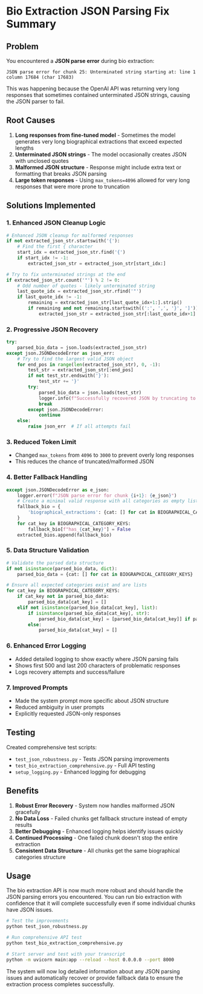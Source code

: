 # Bio Extraction JSON Parsing Fix Summary

## Problem
You encountered a **JSON parse error** during bio extraction:
```
JSON parse error for chunk 25: Unterminated string starting at: line 1 column 17684 (char 17683)
```

This was happening because the OpenAI API was returning very long responses that sometimes contained unterminated JSON strings, causing the JSON parser to fail.

## Root Causes
1. **Long responses from fine-tuned model** - Sometimes the model generates very long biographical extractions that exceed expected lengths
2. **Unterminated JSON strings** - The model occasionally creates JSON with unclosed quotes
3. **Malformed JSON structure** - Response might include extra text or formatting that breaks JSON parsing
4. **Large token responses** - Using `max_tokens=4096` allowed for very long responses that were more prone to truncation

## Solutions Implemented

### 1. Enhanced JSON Cleanup Logic
```python
# Enhanced JSON cleanup for malformed responses
if not extracted_json_str.startswith('{'):
    # Find the first { character
    start_idx = extracted_json_str.find('{')
    if start_idx != -1:
        extracted_json_str = extracted_json_str[start_idx:]

# Try to fix unterminated strings at the end
if extracted_json_str.count('"') % 2 != 0:
    # Odd number of quotes - likely unterminated string
    last_quote_idx = extracted_json_str.rfind('"')
    if last_quote_idx != -1:
        remaining = extracted_json_str[last_quote_idx+1:].strip()
        if remaining and not remaining.startswith((':', ',', '}', ']')):
            extracted_json_str = extracted_json_str[:last_quote_idx+1] + '"]}'
```

### 2. Progressive JSON Recovery
```python
try:
    parsed_bio_data = json.loads(extracted_json_str)
except json.JSONDecodeError as json_err:
    # Try to find the largest valid JSON object
    for end_pos in range(len(extracted_json_str), 0, -1):
        test_str = extracted_json_str[:end_pos]
        if not test_str.endswith('}'):
            test_str += '}'
        try:
            parsed_bio_data = json.loads(test_str)
            logger.info(f"Successfully recovered JSON by truncating to {end_pos} characters")
            break
        except json.JSONDecodeError:
            continue
    else:
        raise json_err  # If all attempts fail
```

### 3. Reduced Token Limit
- Changed `max_tokens` from `4096` to `3000` to prevent overly long responses
- This reduces the chance of truncated/malformed JSON

### 4. Better Fallback Handling
```python
except json.JSONDecodeError as e_json:
    logger.error(f"JSON parse error for chunk {i+1}: {e_json}")
    # Create a minimal valid response with all categories as empty lists
    fallback_bio = {
        'biographical_extractions': {cat: [] for cat in BIOGRAPHICAL_CATEGORY_KEYS}
    }
    for cat_key in BIOGRAPHICAL_CATEGORY_KEYS:
        fallback_bio[f"has_{cat_key}"] = False
    extracted_bios.append(fallback_bio)
```

### 5. Data Structure Validation
```python
# Validate the parsed data structure
if not isinstance(parsed_bio_data, dict):
    parsed_bio_data = {cat: [] for cat in BIOGRAPHICAL_CATEGORY_KEYS}

# Ensure all expected categories exist and are lists
for cat_key in BIOGRAPHICAL_CATEGORY_KEYS:
    if cat_key not in parsed_bio_data:
        parsed_bio_data[cat_key] = []
    elif not isinstance(parsed_bio_data[cat_key], list):
        if isinstance(parsed_bio_data[cat_key], str):
            parsed_bio_data[cat_key] = [parsed_bio_data[cat_key]] if parsed_bio_data[cat_key].strip() else []
        else:
            parsed_bio_data[cat_key] = []
```

### 6. Enhanced Error Logging
- Added detailed logging to show exactly where JSON parsing fails
- Shows first 500 and last 200 characters of problematic responses
- Logs recovery attempts and success/failure

### 7. Improved Prompts
- Made the system prompt more specific about JSON structure
- Reduced ambiguity in user prompts
- Explicitly requested JSON-only responses

## Testing
Created comprehensive test scripts:
- `test_json_robustness.py` - Tests JSON parsing improvements
- `test_bio_extraction_comprehensive.py` - Full API testing
- `setup_logging.py` - Enhanced logging for debugging

## Benefits
1. **Robust Error Recovery** - System now handles malformed JSON gracefully
2. **No Data Loss** - Failed chunks get fallback structure instead of empty results
3. **Better Debugging** - Enhanced logging helps identify issues quickly
4. **Continued Processing** - One failed chunk doesn't stop the entire extraction
5. **Consistent Data Structure** - All chunks get the same biographical categories structure

## Usage
The bio extraction API is now much more robust and should handle the JSON parsing errors you encountered. You can run bio extraction with confidence that it will complete successfully even if some individual chunks have JSON issues.

```bash
# Test the improvements
python test_json_robustness.py

# Run comprehensive API test
python test_bio_extraction_comprehensive.py

# Start server and test with your transcript
python -m uvicorn main:app --reload --host 0.0.0.0 --port 8000
```

The system will now log detailed information about any JSON parsing issues and automatically recover or provide fallback data to ensure the extraction process completes successfully.
